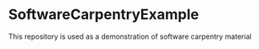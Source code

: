 # SoftwareCarpentryExample
This repository is used as a demonstration of software carpentry material
